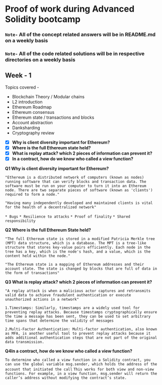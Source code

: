 # Proof of work during Advanced Solidity bootcamp

### `Note-` **All of the concept related answers will be in README.md on a weekly basis**
### `Note-` **All of the code related solutions will be in respective directories on a weekly basis**

## Week - 1
Topics covered - 
   * Blockchain Theory / Modular chains
   * L2 introduction
   * Ethereum Roadmap
   * Ethereum consensus
   * Ethereum state / transactions and blocks
   * Account abstraction
   * Danksharding
   * Cryptography review

- [x] **Why is client diversity important for Ethereum?**
- [x] **Where is the full Ethereum state held?**
- [x] **What is replay attack? which 2 pieces of information can prevent it?**
- [x] **In a contract, how do we know who called a view function?**

**Q1 Why is client diversity important for Ethereum?**

`"Ethereum is a distributed network of computers (known as nodes) running software that can verify blocks and transaction data. The software must be run on your computer to turn it into an Ethereum node. There are two separate pieces of software (known as 'clients') required to form a node."`

`"Having many independently developed and maintained clients is vital for the health of a decentralized network"`

`* Bugs`
`* Resilience to attacks`
`* Proof of finality`
`* Shared responsibility`

**Q2 Where is the full Ethereum State held?**

`"The full Ethereum state is stored in a modified Patricia Merkle tree (MPT) data structure, which is a database. The MPT is a tree-like structure that stores key-value pairs efficiently. Each node in the tree has a key, which is the node's hash, and a value, which is the content held within the node."`

`"The Ethereum state is a mapping of Ethereum addresses and their account state. The state is changed by blocks that are full of data in the form of transactions"`

**Q3 What is replay attack? which 2 pieces of information can prevent it?**

`"A replay attack is when a malicious actor captures and retransmits valid data to achieve fraudulent authentication or execute unauthorized actions in a network"`

`1.Timestamps: Similarly, timestamps are a widely used tool for preventing replay attacks. Because timestamps cryptographically ensure the time a message has been sent, they can be used to set arbitrary time spans that determine the validity of messages`

`2.Multi-Factor Authentication: Multi-factor authentication, also known as MFA, is another useful tool to prevent replay attacks because it adds additional authentication steps that are not part of the original data transmission.`

**Q4In a contract, how do we know who called a view function?**

`To determine who called a view function in a Solidity contract, you can use the global variable msg.sender, which holds the address of the account that initiated the call` 
`This works for both view and non-view functions. For example, in a view function, msg.sender will return the caller’s address without modifying the contract’s state.`

